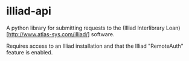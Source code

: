illiad-api
==========

A python library for submitting requests to the (Illiad Interlibrary Loan)[http://www.atlas-sys.com/illiad/] software.

Requires access to an Illiad installation and that the Illiad "RemoteAuth" feature is enabled.  
